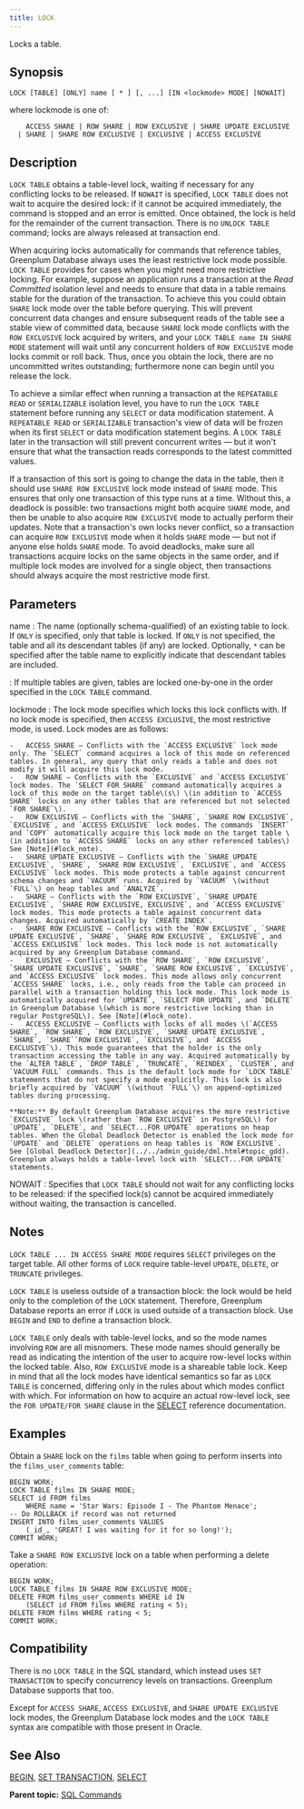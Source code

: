 ```yaml
---
title: LOCK 
---
```


Locks a table.

## <a id="section2"></a>Synopsis 

``` {#sql_command_synopsis}
LOCK [TABLE] [ONLY] name [ * ] [, ...] [IN <lockmode> MODE] [NOWAIT]
```

where lockmode is one of:

```
    ACCESS SHARE | ROW SHARE | ROW EXCLUSIVE | SHARE UPDATE EXCLUSIVE 
  | SHARE | SHARE ROW EXCLUSIVE | EXCLUSIVE | ACCESS EXCLUSIVE
```

## <a id="section3"></a>Description 

`LOCK TABLE` obtains a table-level lock, waiting if necessary for any conflicting locks to be released. If `NOWAIT` is specified, `LOCK TABLE` does not wait to acquire the desired lock: if it cannot be acquired immediately, the command is stopped and an error is emitted. Once obtained, the lock is held for the remainder of the current transaction. There is no `UNLOCK TABLE` command; locks are always released at transaction end.

When acquiring locks automatically for commands that reference tables, Greenplum Database always uses the least restrictive lock mode possible. `LOCK TABLE` provides for cases when you might need more restrictive locking. For example, suppose an application runs a transaction at the *Read Committed* isolation level and needs to ensure that data in a table remains stable for the duration of the transaction. To achieve this you could obtain `SHARE` lock mode over the table before querying. This will prevent concurrent data changes and ensure subsequent reads of the table see a stable view of committed data, because `SHARE` lock mode conflicts with the `ROW EXCLUSIVE` lock acquired by writers, and your `LOCK TABLE name IN SHARE MODE` statement will wait until any concurrent holders of `ROW EXCLUSIVE` mode locks commit or roll back. Thus, once you obtain the lock, there are no uncommitted writes outstanding; furthermore none can begin until you release the lock.

To achieve a similar effect when running a transaction at the `REPEATABLE READ` or `SERIALIZABLE` isolation level, you have to run the `LOCK TABLE` statement before running any `SELECT` or data modification statement. A `REPEATABLE READ` or `SERIALIZABLE` transaction's view of data will be frozen when its first `SELECT` or data modification statement begins. A `LOCK TABLE` later in the transaction will still prevent concurrent writes — but it won't ensure that what the transaction reads corresponds to the latest committed values.

If a transaction of this sort is going to change the data in the table, then it should use `SHARE ROW EXCLUSIVE` lock mode instead of `SHARE` mode. This ensures that only one transaction of this type runs at a time. Without this, a deadlock is possible: two transactions might both acquire `SHARE` mode, and then be unable to also acquire `ROW EXCLUSIVE` mode to actually perform their updates. Note that a transaction's own locks never conflict, so a transaction can acquire `ROW EXCLUSIVE` mode when it holds `SHARE` mode — but not if anyone else holds `SHARE` mode. To avoid deadlocks, make sure all transactions acquire locks on the same objects in the same order, and if multiple lock modes are involved for a single object, then transactions should always acquire the most restrictive mode first.

## <a id="section4"></a>Parameters 

name
:   The name \(optionally schema-qualified\) of an existing table to lock. If `ONLY` is specified, only that table is locked. If `ONLY` is not specified, the table and all its descendant tables \(if any\) are locked. Optionally, `*` can be specified after the table name to explicitly indicate that descendant tables are included.

:   If multiple tables are given, tables are locked one-by-one in the order specified in the `LOCK TABLE` command.

lockmode
:   The lock mode specifies which locks this lock conflicts with. If no lock mode is specified, then `ACCESS EXCLUSIVE`, the most restrictive mode, is used. Lock modes are as follows:

    -   ACCESS SHARE — Conflicts with the `ACCESS EXCLUSIVE` lock mode only. The `SELECT` command acquires a lock of this mode on referenced tables. In general, any query that only reads a table and does not modify it will acquire this lock mode.
    -   ROW SHARE — Conflicts with the `EXCLUSIVE` and `ACCESS EXCLUSIVE` lock modes. The `SELECT FOR SHARE` command automatically acquires a lock of this mode on the target table\(s\) \(in addition to `ACCESS SHARE` locks on any other tables that are referenced but not selected `FOR SHARE`\).
    -   ROW EXCLUSIVE — Conflicts with the `SHARE`, `SHARE ROW EXCLUSIVE`, `EXCLUSIVE`, and `ACCESS EXCLUSIVE` lock modes. The commands `INSERT` and `COPY` automatically acquire this lock mode on the target table \(in addition to `ACCESS SHARE` locks on any other referenced tables\) See [Note](#lock_note).
    -   SHARE UPDATE EXCLUSIVE — Conflicts with the `SHARE UPDATE EXCLUSIVE`, `SHARE`, `SHARE ROW EXCLUSIVE`, `EXCLUSIVE`, and `ACCESS EXCLUSIVE` lock modes. This mode protects a table against concurrent schema changes and `VACUUM` runs. Acquired by `VACUUM` \(without `FULL`\) on heap tables and `ANALYZE`.
    -   SHARE — Conflicts with the `ROW EXCLUSIVE`, `SHARE UPDATE EXCLUSIVE`, `SHARE ROW EXCLUSIVE, EXCLUSIVE`, and `ACCESS EXCLUSIVE` lock modes. This mode protects a table against concurrent data changes. Acquired automatically by `CREATE INDEX`.
    -   SHARE ROW EXCLUSIVE — Conflicts with the `ROW EXCLUSIVE`, `SHARE UPDATE EXCLUSIVE`, `SHARE`, `SHARE ROW EXCLUSIVE`, `EXCLUSIVE`, and `ACCESS EXCLUSIVE` lock modes. This lock mode is not automatically acquired by any Greenplum Database command.
    -   EXCLUSIVE — Conflicts with the `ROW SHARE`, `ROW EXCLUSIVE`, `SHARE UPDATE EXCLUSIVE`, `SHARE`, `SHARE ROW EXCLUSIVE`, `EXCLUSIVE`, and `ACCESS EXCLUSIVE` lock modes. This mode allows only concurrent `ACCESS SHARE` locks, i.e., only reads from the table can proceed in parallel with a transaction holding this lock mode. This lock mode is automatically acquired for `UPDATE`, `SELECT FOR UPDATE`, and `DELETE` in Greenplum Database \(which is more restrictive locking than in regular PostgreSQL\). See [Note](#lock_note).
    -   ACCESS EXCLUSIVE — Conflicts with locks of all modes \(`ACCESS SHARE`, `ROW SHARE`, `ROW EXCLUSIVE`, `SHARE UPDATE EXCLUSIVE`, `SHARE`, `SHARE``ROW EXCLUSIVE`, `EXCLUSIVE`, and `ACCESS EXCLUSIVE`\). This mode guarantees that the holder is the only transaction accessing the table in any way. Acquired automatically by the `ALTER TABLE`, `DROP TABLE`, `TRUNCATE`, `REINDEX`, `CLUSTER`, and `VACUUM FULL` commands. This is the default lock mode for `LOCK TABLE` statements that do not specify a mode explicitly. This lock is also briefly acquired by `VACUUM` \(without `FULL`\) on append-optimized tables during processing.

    **Note:** By default Greenplum Database acquires the more restrictive `EXCLUSIVE` lock \(rather than `ROW EXCLUSIVE` in PostgreSQL\) for `UPDATE`, `DELETE`, and `SELECT...FOR UPDATE` operations on heap tables. When the Global Deadlock Detector is enabled the lock mode for `UPDATE` and `DELETE` operations on heap tables is `ROW EXCLUSIVE`. See [Global Deadlock Detector](../../admin_guide/dml.html#topic_gdd). Greenplum always holds a table-level lock with `SELECT...FOR UPDATE` statements.

NOWAIT
:   Specifies that `LOCK TABLE` should not wait for any conflicting locks to be released: if the specified lock\(s\) cannot be acquired immediately without waiting, the transaction is cancelled.

## <a id="section5"></a>Notes 

`LOCK TABLE ... IN ACCESS SHARE MODE` requires `SELECT` privileges on the target table. All other forms of `LOCK` require table-level `UPDATE`, `DELETE`, or `TRUNCATE` privileges.

`LOCK TABLE` is useless outside of a transaction block: the lock would be held only to the completion of the `LOCK` statement. Therefore, Greenplum Database reports an error if `LOCK` is used outside of a transaction block. Use `BEGIN` and `END` to define a transaction block.

`LOCK TABLE` only deals with table-level locks, and so the mode names involving `ROW` are all misnomers. These mode names should generally be read as indicating the intention of the user to acquire row-level locks within the locked table. Also, `ROW EXCLUSIVE` mode is a shareable table lock. Keep in mind that all the lock modes have identical semantics so far as `LOCK TABLE` is concerned, differing only in the rules about which modes conflict with which. For information on how to acquire an actual row-level lock, see the `FOR UPDATE/FOR SHARE` clause in the [SELECT](SELECT.html) reference documentation.

## <a id="section6"></a>Examples 

Obtain a `SHARE` lock on the `films` table when going to perform inserts into the `films_user_comments` table:

```
BEGIN WORK;
LOCK TABLE films IN SHARE MODE;
SELECT id FROM films
    WHERE name = 'Star Wars: Episode I - The Phantom Menace';
-- Do ROLLBACK if record was not returned
INSERT INTO films_user_comments VALUES
    (_id_, 'GREAT! I was waiting for it for so long!');
COMMIT WORK;
```

Take a `SHARE ROW EXCLUSIVE` lock on a table when performing a delete operation:

```
BEGIN WORK;
LOCK TABLE films IN SHARE ROW EXCLUSIVE MODE;
DELETE FROM films_user_comments WHERE id IN
    (SELECT id FROM films WHERE rating < 5);
DELETE FROM films WHERE rating < 5;
COMMIT WORK;
```

## <a id="section7"></a>Compatibility 

There is no `LOCK TABLE` in the SQL standard, which instead uses `SET TRANSACTION` to specify concurrency levels on transactions. Greenplum Database supports that too.

Except for `ACCESS SHARE`, `ACCESS EXCLUSIVE`, and `SHARE UPDATE EXCLUSIVE` lock modes, the Greenplum Database lock modes and the `LOCK TABLE` syntax are compatible with those present in Oracle.

## <a id="section8"></a>See Also 

[BEGIN](BEGIN.html), [SET TRANSACTION](SET_TRANSACTION.html), [SELECT](SELECT.html)

**Parent topic:** [SQL Commands](../sql_commands/sql_ref.html)

